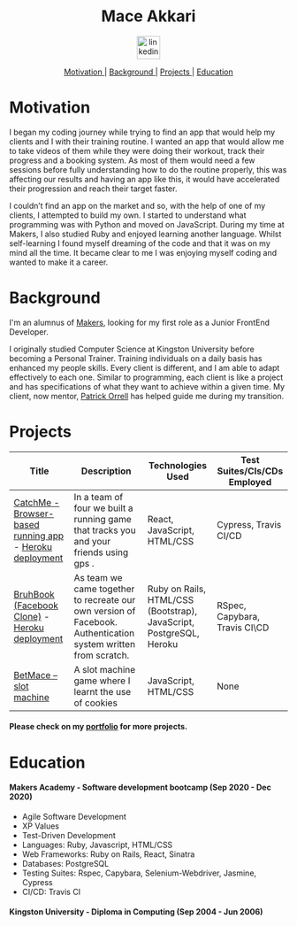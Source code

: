 <h1 align="center">Mace Akkari</h1>
<p align="center">
<a href="https://www.linkedin.com/in/maceakkari/">
<img src="https://www.iconfinder.com/data/icons/logotypes/32/square-linkedin-512.png" alt="linkedin" hspace="50" height="42" width="42"></a>

<div align="center">
 
  [Motivation ](#motivation?) |
  [Background ](#background) |
  [Projects ](#projects) |
  [Education ](#education) 

</div>

# Motivation

I began my coding journey while trying to find an app that would help my clients and I with their training routine. I wanted an app that would allow me to take videos of them while they were doing their workout, track their progress and a booking system. As most of them would need a few sessions before fully understanding how to do the routine properly, this was affecting our results and having an app like this, it would have accelerated their progression and reach their target faster. 

I couldn’t find an app on the market and so, with the help of one of my clients, I attempted to build my own. I started to understand what programming was with Python and moved on JavaScript. During my time at Makers, I also studied Ruby and enjoyed learning another language. Whilst self-learning I found myself dreaming of the code and that it was on my mind all the time. It became clear to me I was enjoying myself coding and wanted to make it a career. 


# Background

I'm an alumnus of [Makers](https://makers.tech/), looking for my first role as a Junior FrontEnd Developer. 

I originally studied Computer Science at Kingston University before becoming a Personal Trainer. Training individuals on a daily basis has enhanced my people skills. Every client is different, and I am able to adapt effectively to each one. Similar to programming, each client is like a project and has specifications of what they want to achieve within a given time. My client, now mentor,  [Patrick Orrell](https://github.com/paddyo) has helped guide me during my transition. 



# Projects
| Title | Description | Technologies Used | Test Suites/CIs/CDs Employed |
|--|--|--|--|
| [CatchMe - Browser-based running app](https://github.com/mace-akkari/catchme-web) - [Heroku deployment]() | In a team of four we built a running game that tracks you and your friends  using gps .   | React, JavaScript, HTML/CSS | Cypress, Travis CI/CD |
| [BruhBook (Facebook Clone)](https://github.com/mace-akkari/bruh-in-react) - [Heroku deployment](https://intense-scrubland-58731.herokuapp.com/)| As team we came together to recreate our own version of Facebook. Authentication system written from scratch. | Ruby on Rails, HTML/CSS (Bootstrap), JavaScript, PostgreSQL,  Heroku | RSpec, Capybara, Travis CI\CD |
| [BetMace – slot machine]( https://github.com/mace-akkari/Fruit-Machine) | A slot machine game where I learnt the use of cookies| JavaScript, HTML/CSS | None|

#### Please check on my [portfolio](https://mace-akkari.github.io/personalSite) for more projects.



# Education

#### Makers Academy - Software development bootcamp (Sep 2020 - Dec 2020) 
* Agile Software Development
* XP Values
* Test-Driven Development 
* Languages: Ruby, Javascript, HTML/CSS
* Web Frameworks: Ruby on Rails, React, Sinatra
* Databases: PostgreSQL
* Testing Suites: Rspec, Capybara, Selenium-Webdriver, Jasmine, Cypress
* CI/CD: Travis CI


#### Kingston University  - Diploma in Computing (Sep 2004 - Jun 2006) 

